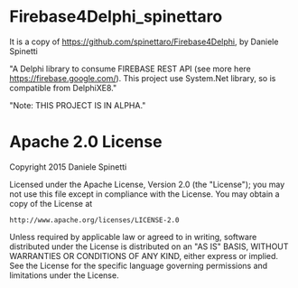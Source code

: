 # Firebase4Delphi_spinettaro
It is a copy of https://github.com/spinettaro/Firebase4Delphi, by Daniele Spinetti

"A Delphi library to consume FIREBASE REST API (see more here https://firebase.google.com/). This project use System.Net library, so is compatible from DelphiXE8."

"Note: THIS PROJECT IS IN ALPHA."

# Apache 2.0 License 
Copyright 2015 Daniele Spinetti

Licensed under the Apache License, Version 2.0 (the "License");
you may not use this file except in compliance with the License.
You may obtain a copy of the License at

    http://www.apache.org/licenses/LICENSE-2.0

Unless required by applicable law or agreed to in writing, software
distributed under the License is distributed on an "AS IS" BASIS,
WITHOUT WARRANTIES OR CONDITIONS OF ANY KIND, either express or implied.
See the License for the specific language governing permissions and
limitations under the License.